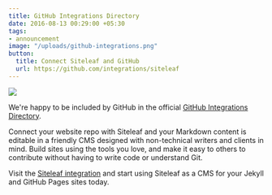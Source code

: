 ```yaml
---
title: GitHub Integrations Directory
date: 2016-08-13 00:29:00 +05:30
tags:
- announcement
image: "/uploads/github-integrations.png"
button:
  title: Connect Siteleaf and GitHub
  url: https://github.com/integrations/siteleaf
---
```


![](/uploads/github-integrations.png)

We're happy to be included by GitHub in the official [GitHub Integrations Directory](https://github.com/integrations/siteleaf). 

Connect your website repo with Siteleaf and your Markdown content is editable in a friendly CMS designed with non-technical writers and clients in mind. Build sites using the tools you love, and make it easy to others to contribute without having to write code or understand Git.

Visit the [Siteleaf integration](https://github.com/integrations/siteleaf) and start using Siteleaf as a CMS for your Jekyll and GitHub Pages sites today.